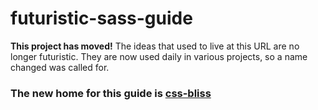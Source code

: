 futuristic-sass-guide
=====================

**This project has moved!** The ideas that used to live at this URL are no longer futuristic. They are now used daily in various projects, so a name changed was called for.

### The new home for this guide is [css-bliss](https://github.com/gilbox/css-bliss)
